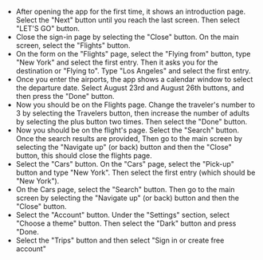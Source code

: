 - After opening the app for the first time, it shows an introduction page. Select the "Next" button until you reach the last screen. Then select "LET'S GO" button.
- Close the sign-in page by selecting the "Close" button. On the main screen, select the "Flights" button.
- On the form on the "Flights" page, select the "Flying from" button, type "New York" and select the first entry. Then it asks you for the destination or "Flying to". Type "Los Angeles" and select the first entry.
- Once you enter the airports, the app shows a calendar window to select the departure date. Select August 23rd and August 26th buttons, and then press the "Done" button.
- Now you should be on the Flights page. Change the traveler's number to 3 by selecting the Travelers button, then increase the number of adults by selecting the plus button two times. Then select the "Done" button.
- Now you should be on the flight's page. Select the "Search" button. Once the search results are provided, Then go to the main screen by selecting the "Navigate up" (or back) button and then the "Close" button, this should close the flights page.
- Select the "Cars" button. On the "Cars" page, select the "Pick-up" button and type "New York". Then select the first entry (which should be "New York").
- On the Cars page, select the "Search" button. Then go to the main screen by selecting the "Navigate up" (or back) button and then the "Close" button.
- Select the "Account" button. Under the "Settings" section, select "Choose a theme" button. Then select the "Dark" button and press "Done.
- Select the "Trips" button and then select "Sign in or create free account"

